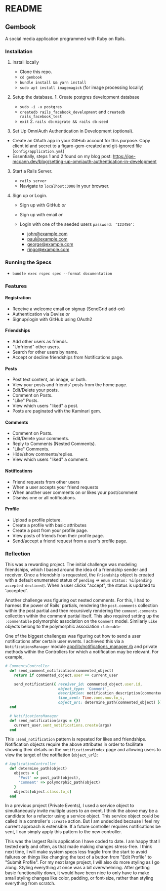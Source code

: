 # README

## Gembook

A social media application programmed with Ruby on Rails.

### Installation

1. Install locally

    - Clone this repo.
    - `cd gembook`
    - `bundle install && yarn install`
    -  `sudo apt install imagemagick` (for image processing locally)

  1. Setup the database.
    1. Create postgres development database
        - `sudo -i -u postgres`
        - `createdb rails_facebook_development` and `createdb rails_facebook_test`
        - `exit`
    2. `rails db:migrate && rails db:seed`

2. Set Up OmniAuth Authentication in Development (optional).
  - Create an OAuth app in your GitHub account for this purpose. Copy client id and secret to a figaro-gem-created and git-ignored file (`config/application.yml`)
  - Essentially, steps 1 and 2 found on my blog post: https://joe-mccann.dev/blog/setting-up-omniauth-authentication-in-development 

3. Start a Rails Server.

    - `rails server`
    - Navigate to `localhost:3000` in your browser.

4. Sign up or Login.

    - Sign up with GitHub _or_
    - Sign up with email _or_
    - Login with one of the seeded users `password: '123456'`:

        - john@example.com
        - paul@example.com
        - george@example.com
        - ringo@example.com

### Running the Specs

- `bundle exec rspec spec --format documentation`

### Features

#### Registration

- Receive a welcome email on signup (SendGrid add-on)
- Authentication via Devise _or_
- Signup/login with GitHub using OAuth2

#### Friendships

- Add other users as friends.
- "Unfriend" other users.
- Search for other users by name.
- Accept or decline friendships from Notifications page.

#### Posts

- Post text content, an image, or both.
- View your posts and friends' posts from the home page.
- Edit/Delete your posts.
- Comment on Posts.
- "Like" Posts.
- View which users "liked" a post.
- Posts are paginated with the Kaminari gem.

#### Comments

- Comment on Posts.
- Edit/Delete your comments.
- Reply to Comments (Nested Comments).
- "Like" Comments.
- Hide/show comments/replies.
- View which users "liked" a comment.

#### Notifications

- Friend requests from other users
- When a user accepts your friend requests
- When another user comments on or likes your post/comment
- Dismiss one or all notifications.

#### Profile

- Upload a profile picture.
- Create a profile with basic attributes
- Create a post from your profile page.
- View posts of friends from their profile page.
- Send/accept a friend request from a user's profile page.


### Reflection

This was a rewarding project. The initial challenge was modeling friendships, which I based around the idea of a friendship sender and receiver. Once a friendship is requested, the `Friendship` object is created with a default enumerated status of `pending` => `enum status: %i[pending accepted declined]`. When a user clicks "accept", the status is updated to 'accepted'.

Another challenge was figuring out nested comments. For this, I had to harness the power of Rails' partials, rendering the `post.comments` collection within the post partial and then recursively rendering the `comment.comments` collection within the comment partial itself. This also required setting up the `:commentable` polymorphic association on the `Comment` model. Similarly `Like` objects belong to the polymorphic association `:likeable`

One of the biggest challenges was figuring out how to send a user notifications after certain user events. I achieved this via a `NotificationsManager` module [app/lib/notifications_manager.rb](app/lib/notifications_manager.rb) and private methods within the Controllers for which a notification may be relevant. For example,

```ruby
# CommentsController
  def send_comment_notification(commented_object)
    return if commented_object.user == current_user

    send_notification({ receiver_id: commented_object.user.id,
                        object_type: 'Comment',
                        description: notification_description(commented_object),
                        time_sent: Time.zone.now.to_s,
                        object_url: determine_path(commented_object) })
  end

  # NotificationsManager
  def send_notification(args = {})
    current_user.sent_notifications.create(args)
  end
```

This `:send_notification` pattern is repeated for likes and friendships. Notification objects require the above attributes in order to facilitate showing their details on the `notifications#index` page and allowing users to view the target of the notifiation (`object_url`):

```ruby
# ApplicationController
  def determine_path(object)
    objects = {
      'Post' => post_path(object),
      'Comment' => polymorphic_path(object)
    }
    objects[object.class.to_s]
  end
```

In a previous project (Private Events), I used a service object to simultaneously invite multiple users to an event. I think the above may be a candidate for a refactor using a service object. This service object could be called in a controller's `:create` action. But I am undecided because I feel my current approach is extensible. If a future controller requires notifications be sent, I can simply apply this pattern to the new controller.

This was the largest Rails application I have coded to date. I am happy that I tested early and often, as that made making changes stress-free. I think next time, I will make system specs less fragile from the start to avoid failures on things like changing the text of a button from "Edit Profile" to "Submit Profile". For my next large project, I will also do more styling as I go along. Styling everything at once was a bit overwhelming. After getting basic functionality down, it would have been nice to only have to make small styling changes like color, padding, or font-size, rather than styling everything from scratch.
